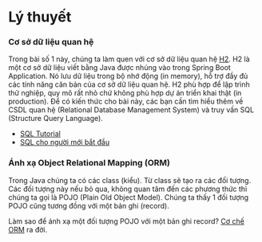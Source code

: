 
# Lý thuyết

### Cơ sở dữ liệu quan hệ
Trong bài số 1 này, chúng ta làm quen với cơ sở dữ liệu quan hệ [H2](https://www.h2database.com/html/main.html). H2 là một cơ sở dữ liệu viết bằng Java được nhúng vào trong Spring Boot Application. Nó lưu dữ liệu trong bộ nhớ động (in memory), hỗ trợ đầy đủ các tính năng căn bản của cơ sở dữ liệu quan hệ. H2 phù hợp để lập trình thử nghiệp, quy mô rất nhỏ chứ không phù hợp dự án triển khai thật (in production). Để có kiến thức cho bài này, các bạn cần tìm hiểu thêm về CSDL quan hệ (Relational Database Management System) và truy vấn SQL (Structure Query Language).

- [SQL Tutorial](https://www.w3schools.com/sql/)
- [SQL cho người mới bắt đầu](https://techmaster.vn/khoa-hoc/l9y/sql-cho-nguoi-moi-bat-dau)

### Ánh xạ Object Relational Mapping (ORM)
Trong Java chúng ta có các class (kiểu). Từ class sẽ tạo ra các đối tượng. Các đối tượng này nếu bỏ qua, không quan tâm đến các phương thức thì chúng ta gọi là POJO (Plain Old Object Model). Chúng ta thấy 1 đối tượng POJO cũng tương đồng với một bản ghi (record).

Làm sao để ánh xạ một đối tượng POJO với một bản ghi record?
[Cơ chế ORM](https://viblo.asia/p/object-relational-mapping-djeZ1PQ3KWz) ra đời.